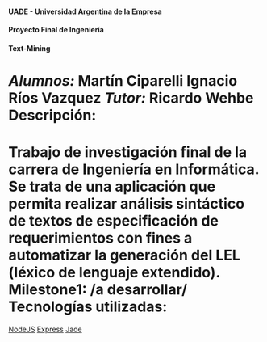 #### UADE - Universidad Argentina de la Empresa
#### Proyecto Final de Ingeniería
#### Text-Mining
_Alumnos:_
Martín Ciparelli
Ignacio Ríos Vazquez
_Tutor:_
Ricardo Wehbe
Descripción:
============
Trabajo de investigación final de la carrera de Ingeniería en Informática. 
Se trata de una aplicación que permita realizar análisis sintáctico de textos de especificación de requerimientos con fines a automatizar la generación del LEL (léxico de lenguaje extendido).
Milestone1:
/a desarrollar/
Tecnologías utilizadas:
============
[NodeJS](http://nodejs.org)
[Express](http://expressjs.com)
[Jade](http://jade-lang.com)
